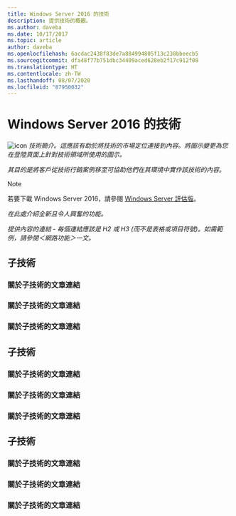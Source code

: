 ```yaml
---
title: Windows Server 2016 的技術
description: 提供技術的概觀。
ms.author: daveba
ms.date: 10/17/2017
ms.topic: article
author: daveba
ms.openlocfilehash: 6acdac2438f83de7a884994805f13c238bbeecb5
ms.sourcegitcommit: dfa48f77b751dbc34409aced628eb2f17c912f08
ms.translationtype: HT
ms.contentlocale: zh-TW
ms.lasthandoff: 08/07/2020
ms.locfileid: "87950032"
---
```

# <a name="technology-in-windows-server-2016"></a>Windows Server 2016 的技術

<img src="media/6-networking.png" alt="icon" style='align:left'> *技術簡介。這應該有助於將技術的市場定位連接到內容。將圖示變更為您在登陸頁面上針對技術領域所使用的圖示。*

*其目的是將客戶從技術行銷案例移至可協助他們在其環境中實作該技術的內容。*

> [!Note]
> 若要下載 Windows Server 2016，請參閱 [Windows Server 評估版](https://www.microsoft.com/evalcenter/evaluate-windows-server-2016)。

*在此處介紹全新且令人興奮的功能。*

*提供內容的連結 - 每個連結應該是 H2 或 H3 (而不是表格或項目符號)。如需範例，請參閱＜網路功能＞一文。*

## <a name="sub-technology"></a>子技術

### <a name="link-to-article-about-sub-technology"></a>關於子技術的文章連結

### <a name="link-to-article-about-sub-technology"></a>關於子技術的文章連結

### <a name="link-to-article-about-sub-technology"></a>關於子技術的文章連結

## <a name="sub-technology"></a>子技術

### <a name="link-to-article-about-sub-technology"></a>關於子技術的文章連結

### <a name="link-to-article-about-sub-technology"></a>關於子技術的文章連結

### <a name="link-to-article-about-sub-technology"></a>關於子技術的文章連結

## <a name="sub-technology"></a>子技術

### <a name="link-to-article-about-sub-technology"></a>關於子技術的文章連結

### <a name="link-to-article-about-sub-technology"></a>關於子技術的文章連結

### <a name="link-to-article-about-sub-technology"></a>關於子技術的文章連結
